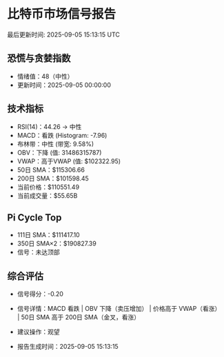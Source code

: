 # 比特币市场信号报告

最后更新时间: 2025-09-05 15:13:15 UTC

## 恐慌与贪婪指数
- 情绪值：48（中性）
- 更新时间：2025-09-05 00:00:00

## 技术指标
- RSI(14)：44.26 → 中性
- MACD：看跌 (Histogram: -7.96)
- 布林带：中性 (带宽: 9.58%)
- OBV：下降 (值: 31486315787)
- VWAP：高于VWAP (值: $102322.95)
- 50日 SMA：$115306.66
- 200日 SMA：$101598.45
- 当前价格：$110551.49
- 当前成交量：$55.65B

## Pi Cycle Top
- 111日 SMA：$111417.10
- 350日 SMA×2：$190827.39
- 信号：未达顶部

## 综合评估
- 信号得分：-0.20
- 信号详情：MACD 看跌 | OBV 下降（卖压增加） | 价格高于 VWAP（看涨） | 50日 SMA 高于 200日 SMA（金叉，看涨）
- 建议操作：观望

- 报告生成时间：2025-09-05 15:13:15